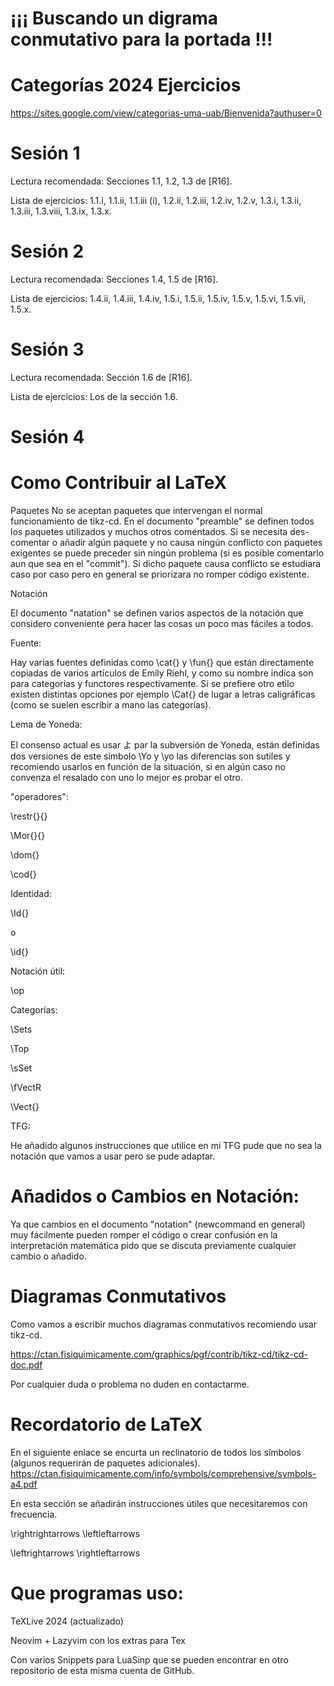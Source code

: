 # ¡¡¡ Buscando un digrama conmutativo para la portada !!!

# Categorías 2024 Ejercicios


https://sites.google.com/view/categorias-uma-uab/Bienvenida?authuser=0


# Sesión 1  
Lectura recomendada: Secciones 1.1, 1.2, 1.3 de [R16].

Lista de ejercicios: 1.1.i, 1.1.ii, 1.1.iii (i), 1.2.ii, 1.2.iii, 1.2.iv, 1.2.v, 1.3.i, 1.3.ii, 1.3.iii, 1.3.viii, 1.3.ix, 1.3.x.

# Sesión 2  
Lectura recomendada: Secciones 1.4, 1.5 de [R16].

Lista de ejercicios: 1.4.ii, 1.4.iii, 1.4.iv, 1.5.i, 1.5.ii, 1.5.iv, 1.5.v, 1.5.vi, 1.5.vii, 1.5.x.


# Sesión 3 
Lectura recomendada: Sección 1.6 de [R16].

Lista de ejercicios: Los de la sección 1.6.

# Sesión 4








# Como Contribuir al LaTeX

Paquetes 
No se aceptan paquetes que intervengan el normal funcionamiento de tikz-cd.
En el documento "preamble" se definen todos los paquetes utilizados y muchos otros comentados.
Si se necesita des-comentar o añadir algún paquete y no causa ningún conflicto con paquetes exigentes se puede preceder sin ningún problema (si es posible comentarlo aun que sea en el "commit").
Si dicho paquete causa conflicto se estudiara caso por caso pero en general se priorizara no romper código existente.


Notación 

El documento "natation" se definen varios aspectos de la notación que considero conveniente pera hacer las cosas un poco mas fáciles a todos.

Fuente: 

Hay varias fuentes definidas como \cat{} y \fun{} que están directamente copiadas de varios artículos de Emily Riehl, y como su nombre indica son para categorías y functores respectivamente.
Si se prefiere otro etilo existen distintas opciones por ejemplo \Cat{} de lugar a letras caligráficas (como se suelen escribir a mano las categorías).

Lema de Yoneda:

El consenso actual es usar よ par la subversión de Yoneda, están definidas dos versiones de este símbolo \Yo y \yo las diferencias son sutiles y recomiendo usarlos en función de la situación, si en algún caso no convenza el resalado con uno lo mejor es probar el otro.

"operadores":

\restr{}{} 

\Mor{}{}

\dom{}

\cod{}

Identidad:

\Id{} 

o 

\id{}

Notación útil:

\op

Categorías:

\Sets 

\Top 

\sSet

\fVectR

\Vect{}


TFG:

He añadido algunos instrucciones que utilice en mi TFG pude que no sea la notación que vamos a usar pero se pude adaptar.

# Añadidos o Cambios en Notación:

Ya que cambios en el documento "notation" (newcommand en general) muy fácilmente pueden romper el código o crear confusión en la interpretación matemática pido que se discuta previamente cualquier cambio o añadido.


# Diagramas Conmutativos 

Como vamos a escribir muchos diagramas conmutativos recomiendo usar tikz-cd.

https://ctan.fisiquimicamente.com/graphics/pgf/contrib/tikz-cd/tikz-cd-doc.pdf

Por cualquier duda o problema no duden en contactarme.

# Recordatorio de LaTeX 

En el siguiente enlace se encurta un reclinatorio de todos los símbolos (algunos requerirán de paquetes adicionales).
https://ctan.fisiquimicamente.com/info/symbols/comprehensive/symbols-a4.pdf

En esta sección se añadirán instrucciones útiles que necesitaremos con frecuencia.

\rightrightarrows
\leftleftarrows

\leftrightarrows
\rightleftarrows





# Que programas uso:
TeXLive 2024 (actualizado)

Neovim + Lazyvim con los extras para Tex

Con varios Snippets para LuaSinp que se pueden encontrar en otro repositorio de esta misma cuenta de GitHub.

